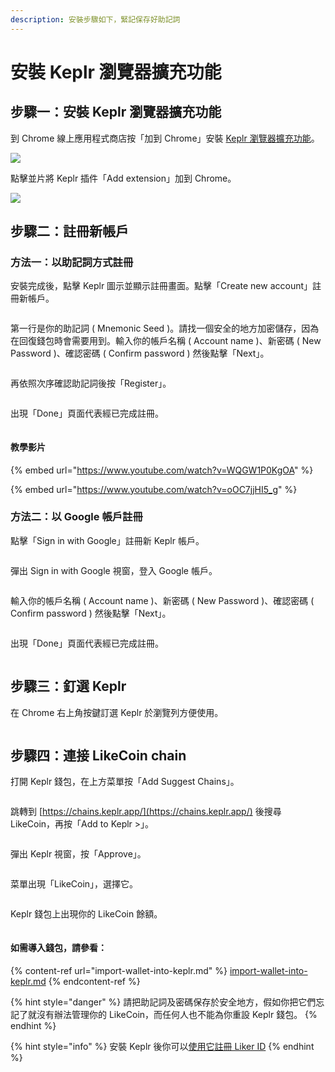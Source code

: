 ```yaml
---
description: 安裝步驟如下，緊記保存好助記詞
---
```


# 安裝 Keplr 瀏覽器擴充功能

## 步驟一：安裝 Keplr 瀏覽器擴充功能 <a href="#step-1-install-keplr-browser-extension" id="step-1-install-keplr-browser-extension"></a>

到 Chrome 線上應用程式商店按「加到 Chrome」安裝 [Keplr 瀏覽器擴充功能](https://chrome.google.com/webstore/detail/keplr/dmkamcknogkgcdfhhbddcghachkejeap)。

![](../../../.gitbook/assets/keplr01.png)

點擊並片將 Keplr 插件「Add extension」加到 Chrome。

![](../../../.gitbook/assets/keplr02.png)

## 步驟二：註冊新帳戶 <a href="#step-2-create-new-account" id="step-2-create-new-account"></a>

### 方法一：以助記詞方式註冊

安裝完成後，點擊 Keplr 圖示並顯示註冊畫面。點擊「Create new account」註冊新帳戶。

<figure><img src="../../../.gitbook/assets/keplr03.png" alt=""><figcaption></figcaption></figure>

第一行是你的助記詞 ( Mnemonic Seed )。請找一個安全的地方加密儲存，因為在回復錢包時會需要用到。輸入你的帳戶名稱 ( Account name )、新密碼 ( New Password )、確認密碼 ( Confirm password ) 然後點擊「Next」。

<figure><img src="../../../.gitbook/assets/keplr04.png" alt=""><figcaption></figcaption></figure>

再依照次序確認助記詞後按「Register」。

<figure><img src="../../../.gitbook/assets/keplr05.png" alt=""><figcaption></figcaption></figure>

出現「Done」頁面代表經已完成註冊。

<figure><img src="../../../.gitbook/assets/keplr google 4.png" alt=""><figcaption></figcaption></figure>

#### 教學影片

{% embed url="https://www.youtube.com/watch?v=WQGW1P0KgOA" %}

{% embed url="https://www.youtube.com/watch?v=oOC7jjHI5_g" %}

### 方法二：以 Google 帳戶註冊

點擊「Sign in with Google」註冊新 Keplr 帳戶。

<figure><img src="../../../.gitbook/assets/keplr google 1.png" alt=""><figcaption></figcaption></figure>

彈出 Sign in with Google 視窗，登入 Google 帳戶。

<figure><img src="../../../.gitbook/assets/keplr google 2.png" alt=""><figcaption></figcaption></figure>

輸入你的帳戶名稱 ( Account name )、新密碼 ( New Password )、確認密碼 ( Confirm password ) 然後點擊「Next」。

<figure><img src="../../../.gitbook/assets/keplr google 3.png" alt=""><figcaption></figcaption></figure>

出現「Done」頁面代表經已完成註冊。

<figure><img src="../../../.gitbook/assets/keplr google 4.png" alt=""><figcaption></figcaption></figure>

## 步驟三：釘選 Keplr <a href="#step-3-connect-to-likecoin-chain" id="step-3-connect-to-likecoin-chain"></a>

在 Chrome 右上角按鍵訂選 Keplr 於瀏覽列方便使用。

<figure><img src="../../../.gitbook/assets/keplr google 5.png" alt=""><figcaption></figcaption></figure>

## 步驟四：連接 LikeCoin chain <a href="#step-3-connect-to-likecoin-chain" id="step-3-connect-to-likecoin-chain"></a>

打開 Keplr 錢包，在上方菜單按「Add Suggest Chains」。

<figure><img src="../../../.gitbook/assets/keplr connection 1.png" alt=""><figcaption></figcaption></figure>

跳轉到 [https://chains.keplr.app/](https://chains.keplr.app/) 後搜尋 LikeCoin，再按「Add to Keplr >」。

<figure><img src="../../../.gitbook/assets/keplr connection 2.png" alt=""><figcaption></figcaption></figure>

彈出 Keplr 視窗，按「Approve」。

<figure><img src="../../../.gitbook/assets/keplr connection 3.png" alt=""><figcaption></figcaption></figure>

菜單出現「LikeCoin」，選擇它。

<figure><img src="../../../.gitbook/assets/keplr connection 4.png" alt=""><figcaption></figcaption></figure>

Keplr 錢包上出現你的 LikeCoin 餘額。

<figure><img src="../../../.gitbook/assets/keplr connection 5.png" alt=""><figcaption></figcaption></figure>

#### 如需導入錢包，請參看：

{% content-ref url="import-wallet-into-keplr.md" %}
[import-wallet-into-keplr.md](import-wallet-into-keplr.md)
{% endcontent-ref %}

{% hint style="danger" %}
請把助記詞及密碼保存於安全地方，假如你把它們忘記了就沒有辦法管理你的 LikeCoin，而任何人也不能為你重設 Keplr 錢包。
{% endhint %}

{% hint style="info" %}
安裝 Keplr 後你可以[使用它註冊 Liker ID](../../../user-guide/liker-id/register-with-keplr.md)
{% endhint %}

